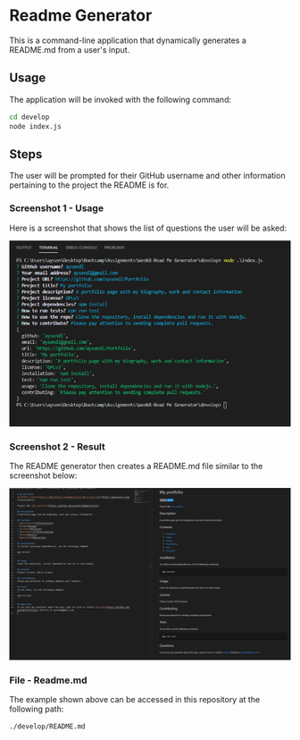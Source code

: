 # Readme Generator

This is a command-line application that dynamically generates a README.md from a user's input. 

## Usage
The application will be invoked with the following command:

```sh
cd develop
node index.js
```

## Steps
The user will be prompted for their GitHub username and other information pertaining to the project the README is for.

### Screenshot 1 - Usage
Here is a screenshot that shows the list of questions the user will be asked:

![Usage](/screenshots/usage.png)


### Screenshot 2 - Result

The README generator then creates a README.md file similar to the screenshot below:

![Result](/screenshots/result.png)

### File - Readme.md

The example shown above can be accessed in this repository at the following path:
```sh
./develop/README.md
```

